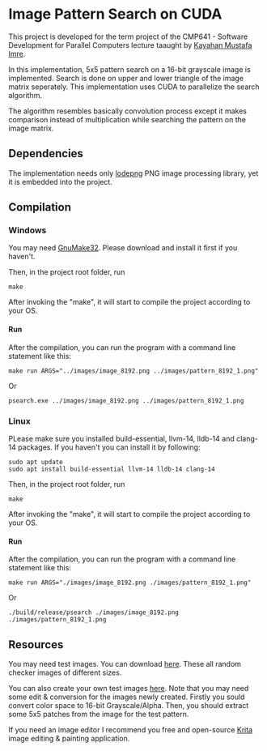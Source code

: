 # Image Pattern Search on CUDA

This project is developed for the term project of the CMP641 - Software Development for Parallel Computers lecture taaught by [Kayahan Mustafa Imre](https://web.cs.hacettepe.edu.tr/~kimre/).

In this implementation, 5x5 pattern search on a 16-bit grayscale image is implemented. Search is done on upper and lower triangle of the image matrix seperately. This implementation uses CUDA to parallelize the search algorithm.

The algorithm resembles basically convolution process except it makes comparison instead of multiplication while searching the pattern on the image matrix.

## Dependencies

The implementation needs only [lodepng](https://lodev.org/lodepng/) PNG image processing library, yet it is embedded into the project.

## Compilation
### Windows
You may need [GnuMake32](https://gnuwin32.sourceforge.net/downlinks/make.php). Please download and install it first if you haven't.

Then, in the project root folder, run

```
make
```

After invoking the "make", it will start to compile the project according to your OS. 

#### Run

After the compilation, you can run the program with a command line statement like this:

```
make run ARGS="../images/image_8192.png ../images/pattern_8192_1.png"
```

Or

```
psearch.exe ../images/image_8192.png ../images/pattern_8192_1.png
```

### Linux
PLease make sure you installed build-essential, llvm-14, lldb-14 and clang-14 packages. If you haven't you can install it by following:

```
sudo apt update
sudo apt install build-essential llvm-14 lldb-14 clang-14
```

Then, in the project root folder, run

```
make
```

After invoking the "make", it will start to compile the project according to your OS. 

#### Run

After the compilation, you can run the program with a command line statement like this:

```
make run ARGS="./images/image_8192.png ./images/pattern_8192_1.png"
```

Or

```
./build/release/psearch ./images/image_8192.png ./images/pattern_8192_1.png
```

## Resources
You may need test images. You can download [here](https://drive.google.com/file/d/14GBRgUel3fOdJVDOdlZ3HJh3_1vUsWZt/view?usp=sharing). These all random checker images of different sizes.

You can also create your own test images [here](https://onlinetools.com/image/generate-random-image). Note that you may need some edit & conversion for the images newly created. Firstly you sould convert color space to 16-bit Grayscale/Alpha. Then, you should extract some 5x5 patches from the image for the test pattern. 

If you need an image editor I recommend you free and open-source [Krita](https://krita.org/en/) image editing & painting application.

